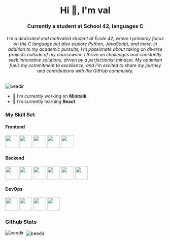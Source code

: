 <h1 align="center">Hi 👋, I'm val</h1>
<h3 align="center">Currently a student at School 42, languages C </h3>

<h6 align="center">I'm a dedicated and motivated student at École 42, where I primarily focus on the C language but also explore Python, JavaScript, and more. In addition to my academic pursuits, I'm passionate about taking on diverse projects outside of my coursework. I thrive on challenges and constantly seek innovative solutions, driven by a perfectionist mindset. My optimism fuels my commitment to excellence, and I'm excited to share my journey and contributions with the GitHub community.
</h6>



<p align="left"> <img src="https://komarev.com/ghpvc/?username=beedir&label=Profile%20views&color=0e75b6&style=flat" alt="beedir" /> </p>

- 🔭 I’m currently working on **Minitalk** 
- 🌱 I’m currently learning **React**

<h3 align="lest">My Skill Set </h3>  
<h4 align="left">Frontend</h4>
<p align="left"> 
<img src="https://profilinator.rishav.dev/skills-assets/react-original-wordmark.svg" width="40" height="40"/> 
<img src="https://profilinator.rishav.dev/skills-assets/css3-original-wordmark.svg" width="40" height="40"/>
<img src="https://profilinator.rishav.dev/skills-assets/html5-original-wordmark.svg" width="40" height="40"/>
<img src="https://profilinator.rishav.dev/skills-assets/javascript-original.svg" width="40" height="40"/>
<img src="https://profilinator.rishav.dev/skills-assets/typescript-original.svg" width="40" height="40"/>
</p>

<h4 align="left">Backend</h4>
<p align="left"> 
<img src="https://profilinator.rishav.dev/skills-assets/c-original.svg" width="40" height="40"/> 
<img src="https://profilinator.rishav.dev/skills-assets/typescript-original.svg" width="40" height="40"/>
<img src="https://profilinator.rishav.dev/skills-assets/nodejs-original-wordmark.svg" width="40" height="40"/>
<img src="https://profilinator.rishav.dev/skills-assets/python-original.svg" width="40" height="40"/>
<img src="https://profilinator.rishav.dev/skills-assets/mysql-original-wordmark.svg" width="40" height="40"/>
<img src="https://profilinator.rishav.dev/skills-assets/php-original.svg" width="40" height="40"/>
</p>

<h4 align="left">DevOps</h4>
<p align="left"> 
<img src="https://profilinator.rishav.dev/skills-assets/google_cloud-icon.svg" width="40" height="40"/> 
<img src="https://profilinator.rishav.dev/skills-assets/linux-original.svg" width="40" height="40"/>
<img src="https://profilinator.rishav.dev/skills-assets/git-scm-icon.svg" width="40" height="40"/>
<img src="https://profilinator.rishav.dev/skills-assets/docker-original-wordmark.svg" width="40" height="40"/> 
</p>

<h3 align="lest">Github Stats </h3>
<p><img align="left" src="https://github-readme-stats.vercel.app/api/top-langs?username=beedir&show_icons=true&locale=en&layout=compact" alt="beedir" /></p>
<p>&nbsp;<img align="center" src="https://github-readme-stats.vercel.app/api?username=beedir&show_icons=true&locale=en" alt="beedir" /></p>
   
  
